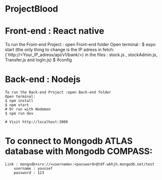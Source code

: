 # ProjectBlood
 
 # Front-end : React native
   To run the Front-end Project : open Front-end folder
   Open terminal :
 	$ expo start 
  	(the only thing to change is the IP adress in fetch: (`http://<Your_IP_adress/api/v1/bank/>) in the files : stock.js , stockAdmin.js, Transfer.js 	and logIn.js) 
  	$ ifconfig
  
  
  # Back-end : Nodejs 
    To run the Back-end Project :open Back-end folder
    Open terminal: 
	$ npm install
	$ npm start
	# Or run with Nodemon
	$ npm run dev 
    	
	# Visit http://localhost:3000
     
  # To connect to Mongodb ATLAS database with Mongodb COMPASS:
	Link : mongodb+srv://<username>:<password>@tdf.wkhjh.mongodb.net/test
     	username : youssef
     	password : 123
     
